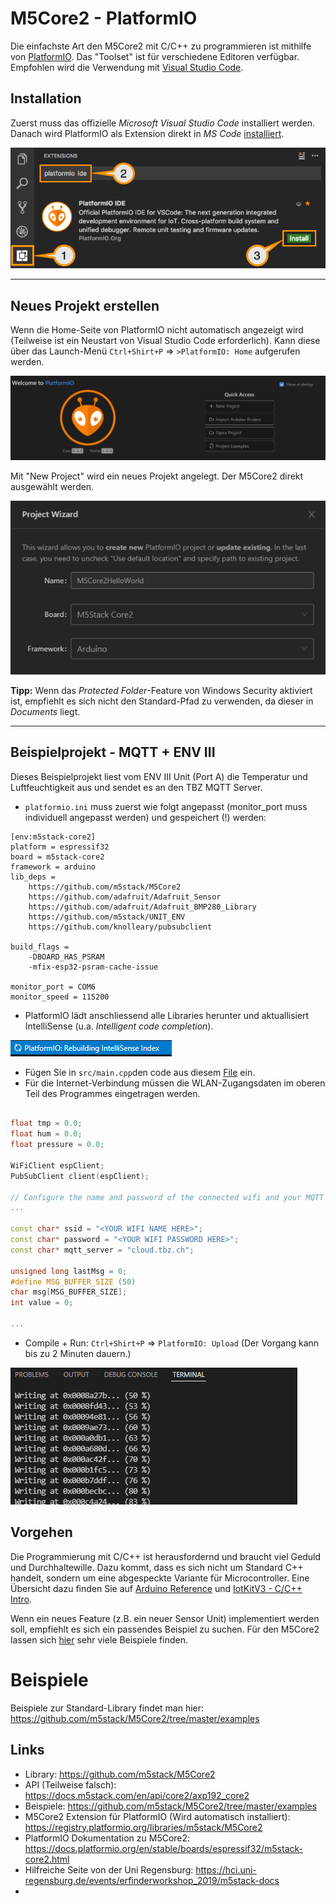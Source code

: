# M5Core2 - PlatformIO

Die einfachste Art den M5Core2 mit C/C++ zu programmieren ist mithilfe von [PlatformIO](https://platformio.org/platformio-ide). Das "Toolset" ist für verschiedene Editoren verfügbar. Empfohlen wird die Verwendung mit [Visual Studio Code](https://code.visualstudio.com/). 

## Installation
Zuerst muss das offizielle *Microsoft Visual Studio Code* installiert werden. Danach wird PlatformIO als Extension direkt in *MS Code* [installiert](https://platformio.org/install/ide?install=vscode). 

![](images/platformioinstall.png)

---

## Neues Projekt erstellen

Wenn die Home-Seite von PlatformIO nicht automatisch angezeigt wird (Teilweise ist ein Neustart von Visual Studio Code erforderlich). Kann diese über das Launch-Menü `Ctrl+Shirt+P` => `>PlatformIO: Home` aufgerufen werden.

![](images/welcomeplatformio.PNG)

Mit "New Project" wird ein neues Projekt angelegt. Der M5Core2 direkt ausgewählt werden. 

![](images/platformioselectboard.PNG)

**Tipp:** Wenn das *Protected Folder*-Feature von Windows Security aktiviert ist, empfiehlt es sich nicht den Standard-Pfad zu verwenden, da dieser in *Documents* liegt. 

---

## Beispielprojekt - MQTT + ENV III

Dieses Beispielprojekt liest vom ENV III Unit (Port A) die Temperatur und Luftfeuchtigkeit aus und sendet es an den TBZ MQTT Server. 

 - `platformio.ini` muss zuerst wie folgt angepasst (monitor_port muss individuell angepasst werden) und gespeichert (!) werden:
```
[env:m5stack-core2]
platform = espressif32
board = m5stack-core2
framework = arduino
lib_deps = 
    https://github.com/m5stack/M5Core2
    https://github.com/adafruit/Adafruit_Sensor
    https://github.com/adafruit/Adafruit_BMP280_Library
    https://github.com/m5stack/UNIT_ENV
    https://github.com/knolleary/pubsubclient

build_flags =
    -DBOARD_HAS_PSRAM
    -mfix-esp32-psram-cache-issue

monitor_port = COM6
monitor_speed = 115200
```
 - PlatformIO lädt anschliessend alle Libraries herunter und aktuallisiert IntelliSense (u.a. *Intelligent code completion*).

![](images/platformiointellisense.PNG)

 - Fügen Sie in `src/main.cpp`den code aus diesem [File](platformio-example/main.cpp) ein. 
 - Für die Internet-Verbindung müssen die WLAN-Zugangsdaten im oberen Teil des Programmes eingetragen werden.
```cpp

float tmp = 0.0;
float hum = 0.0;
float pressure = 0.0;

WiFiClient espClient;
PubSubClient client(espClient);

// Configure the name and password of the connected wifi and your MQTT Serve host. 
...

const char* ssid = "<YOUR WIFI NAME HERE>";
const char* password = "<YOUR WIFI PASSWORD HERE>";
const char* mqtt_server = "cloud.tbz.ch";

unsigned long lastMsg = 0;
#define MSG_BUFFER_SIZE	(50)
char msg[MSG_BUFFER_SIZE];
int value = 0;

...
```

 - Compile + Run: `Ctrl+Shirt+P` => `PlatformIO: Upload` (Der Vorgang kann bis zu 2 Minuten dauern.)

![](images/platformiooutput.PNG)

## Vorgehen
Die Programmierung mit C/C++ ist herausfordernd und braucht viel Geduld und Durchhaltewille. Dazu kommt, dass es sich nicht um Standard C++ handelt, sondern um eine abgespeckte Variante für Microcontroller. Eine Übersicht dazu finden Sie auf [Arduino Reference](https://www.arduino.cc/reference/en/) und [IotKitV3 - C/C++ Intro](https://github.com/mc-b/IoTKitV3/tree/master/ccpp).

Wenn ein neues Feature (z.B. ein neuer Sensor Unit) implementiert werden soll, empfiehlt es sich ein passendes Beispiel zu suchen. Für den M5Core2 lassen sich [hier](https://github.com/m5stack/M5Core2/tree/master/examples) sehr viele Beispiele finden. 

# Beispiele

Beispiele zur Standard-Library findet man hier: https://github.com/m5stack/M5Core2/tree/master/examples

## Links
 - Library: https://github.com/m5stack/M5Core2
 - API (Teilweise falsch): https://docs.m5stack.com/en/api/core2/axp192_core2
 - Beispiele: https://github.com/m5stack/M5Core2/tree/master/examples
 - M5Core2 Extension für PlatformIO (Wird automatisch installiert): https://registry.platformio.org/libraries/m5stack/M5Core2
 - PlatformIO Dokumentation zu M5Core2: https://docs.platformio.org/en/stable/boards/espressif32/m5stack-core2.html
 - Hilfreiche Seite von der Uni Regensburg: https://hci.uni-regensburg.de/events/erfinderworkshop_2019/m5stack-docs
 - 
